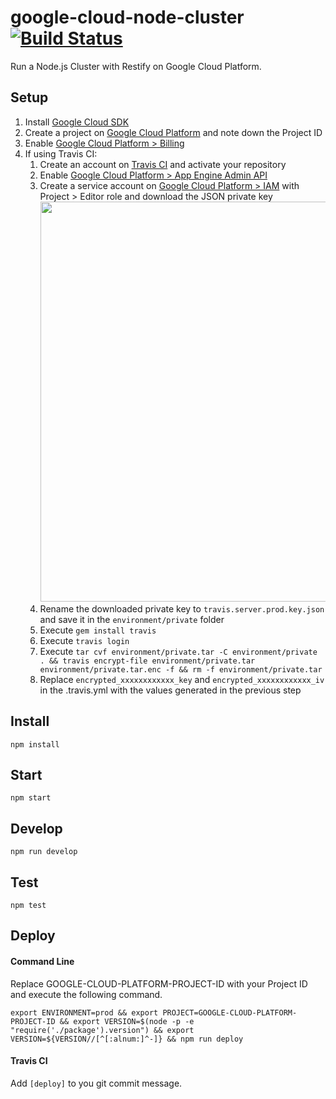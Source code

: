 # google-cloud-node-cluster [![Build Status](https://travis-ci.org/RomansBermans/google-cloud-node-cluster.svg?branch=master)](https://travis-ci.org/RomansBermans/google-cloud-node-cluster)

Run a Node.js Cluster with Restify on Google Cloud Platform.

## Setup
1. Install [Google Cloud SDK](https://cloud.google.com/sdk/downloads)
2. Create a project on [Google Cloud Platform](https://console.cloud.google.com) and note down the Project ID
3. Enable [Google Cloud Platform > Billing](https://console.cloud.google.com/billing)
4. If using Travis CI:
    1. Create an account on [Travis CI](https://travis-ci.org/) and activate your repository
    2. Enable [Google Cloud Platform > App Engine Admin API](https://console.cloud.google.com/apis/api/appengine/overview)
    3. Create a service account on [Google Cloud Platform > IAM](https://console.cloud.google.com/iam-admin/serviceaccounts) with Project > Editor role and download the JSON private key
    <br/><img src="https://cloud.githubusercontent.com/assets/358467/20593572/e0fa2134-b22a-11e6-8dbc-35a954f80bcb.png" width="640" />
    4. Rename the downloaded private key to `travis.server.prod.key.json` and save it in the `environment/private` folder
    5. Execute `gem install travis`
    6. Execute `travis login`
    7. Execute `tar cvf environment/private.tar -C environment/private . && travis encrypt-file environment/private.tar environment/private.tar.enc -f && rm -f environment/private.tar`
    8. Replace `encrypted_xxxxxxxxxxxx_key` and `encrypted_xxxxxxxxxxxx_iv` in the .travis.yml with the values generated in the previous step
    
## Install
```
npm install
```

## Start
```
npm start
```

## Develop
```
npm run develop
```

## Test
```
npm test
```

## Deploy

#### Command Line
Replace GOOGLE-CLOUD-PLATFORM-PROJECT-ID with your Project ID and execute the following command.
```
export ENVIRONMENT=prod && export PROJECT=GOOGLE-CLOUD-PLATFORM-PROJECT-ID && export VERSION=$(node -p -e "require('./package').version") && export VERSION=${VERSION//[^[:alnum:]^-]} && npm run deploy
```

#### Travis CI
Add `[deploy]` to you git commit message.
